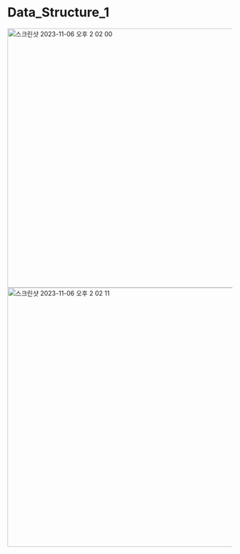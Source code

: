 # Data_Structure_1
<img width="581" alt="스크린샷 2023-11-06 오후 2 02 00" src="https://github.com/KIMMIN5/Data_Structure_1/assets/121488861/cf3a3233-b3aa-4bdb-8374-32afaba861d9">
<img width="581" alt="스크린샷 2023-11-06 오후 2 02 11" src="https://github.com/KIMMIN5/Data_Structure_1/assets/121488861/8ded55a5-5c9b-451d-9219-7d95e9f52f84">
